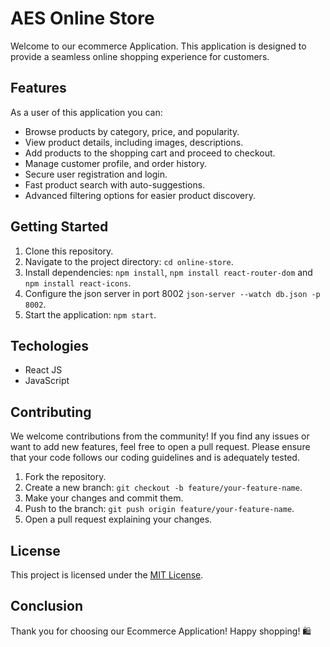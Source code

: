 # AES Online Store
Welcome to our ecommerce Application. This application is designed to provide a seamless online shopping experience for customers. 

## Features
As a user of this application you can:

  - Browse products by category, price, and popularity.
  - View product details, including images, descriptions.
  - Add products to the shopping cart and proceed to checkout.
  - Manage customer profile, and order history.
  - Secure user registration and login.
  - Fast product search with auto-suggestions.
  - Advanced filtering options for easier product discovery.

## Getting Started

1. Clone this repository.
2. Navigate to the project directory: `cd online-store`.
3. Install dependencies: `npm install`, `npm install react-router-dom` and `npm install react-icons`.
4. Configure the json server in port 8002 `json-server --watch db.json -p 8002`.
5. Start the application: `npm start`.

## Techologies
- React JS
- JavaScript


## Contributing

We welcome contributions from the community! If you find any issues or want to add new features, feel free to open a pull request. Please ensure that your code follows our coding guidelines and is adequately tested.

1. Fork the repository.
2. Create a new branch: `git checkout -b feature/your-feature-name`.
3. Make your changes and commit them.
4. Push to the branch: `git push origin feature/your-feature-name`.
5. Open a pull request explaining your changes.

## License

This project is licensed under the [MIT License](LICENSE).

## Conclusion

Thank you for choosing our Ecommerce Application! Happy shopping! 🛍️
